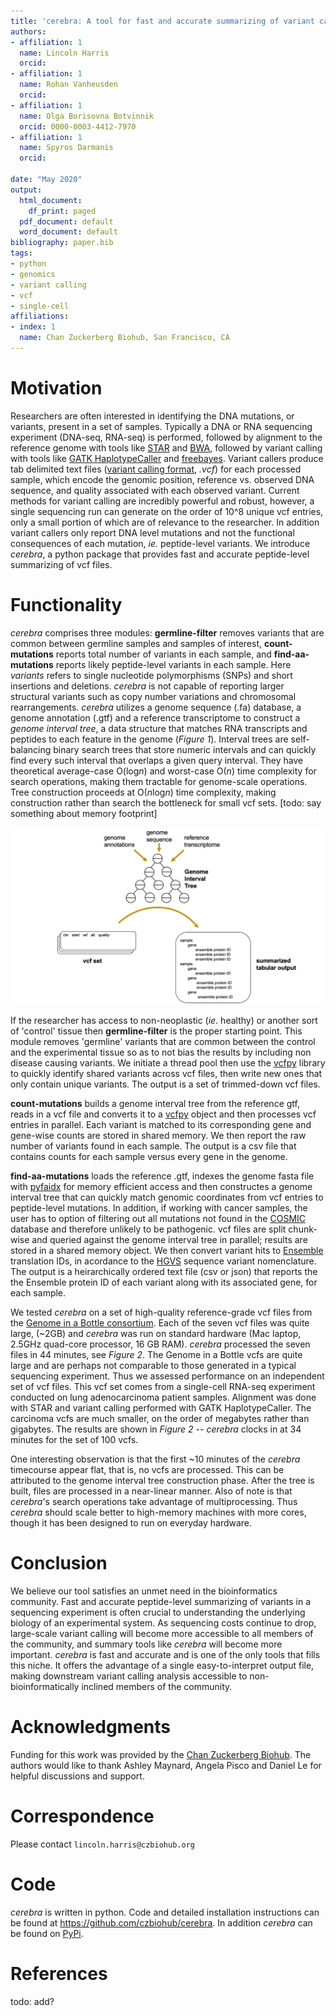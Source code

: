 ```yaml
---
title: 'cerebra: A tool for fast and accurate summarizing of variant calling format (.vcf) files'
authors:
- affiliation: 1
  name: Lincoln Harris
  orcid: 
- affiliation: 1
  name: Rohan Vanheusden
  orcid: 
- affiliation: 1
  name: Olga Borisovna Botvinnik
  orcid: 0000-0003-4412-7970
- affiliation: 1
  name: Spyros Darmanis
  orcid: 

date: "May 2020"
output:
  html_document:
    df_print: paged
  pdf_document: default
  word_document: default
bibliography: paper.bib
tags:
- python
- genomics
- variant calling
- vcf
- single-cell
affiliations:
- index: 1
  name: Chan Zuckerberg Biohub, San Francisco, CA
---
```



# Motivation
Researchers are often interested in identifying the DNA mutations, or variants, present in a set of samples.
Typically a DNA or RNA sequencing experiment (DNA-seq, RNA-seq) is performed, followed by alignment to the 
reference genome with tools like [STAR](https://github.com/alexdobin/STAR) and 
[BWA](http://bio-bwa.sourceforge.net/), followed by variant calling with tools like [GATK HaplotypeCaller](https://software.broadinstitute.org/gatk/documentation/tooldocs/3.8-0/org_broadinstitute_gatk_tools_walkers_haplotypecaller_HaplotypeCaller.php) 
and [freebayes](https://github.com/ekg/freebayes). Variant callers produce tab
delimited text files ([variant calling format](https://samtools.github.io/hts-specs/VCFv4.2.pdf), *.vcf*)
for each processed sample, which encode the genomic position, reference vs. observed DNA sequence, and quality
associated with each observed variant. Current methods for variant calling are incredibly powerful and robust, 
however, a single sequencing run can generate on the order of 10^8 unique vcf entries, only a 
small portion of which are of relevance to the researcher. In addition variant callers only report DNA level 
mutations and not the functional consequences of each mutation, *ie.* peptide-level variants. We introduce
*cerebra*, a python package that provides fast and accurate peptide-level summarizing of vcf files.

# Functionality
*cerebra* comprises three modules: **germline-filter** removes variants that are common between germline samples 
and samples of interest, **count-mutations** reports total number of variants in each sample, and **find-aa-mutations** reports likely peptide-level variants in each sample. Here *variants* refers to single nucleotide polymorphisms (SNPs)
and short insertions and deletions. *cerebra* is not capable of reporting larger structural variants such as copy number variations and chromosomal rearrangements. *cerebra* utilizes a genome sequence (.fa) database, a genome annotation 
(.gtf) and a reference transcriptome to construct a *genome interval tree*, a data structure that matches RNA transcripts
and peptides to each feature in the genome (*Figure 1*). Interval trees are self-balancing binary search trees that store numeric intervals and can quickly find every such interval that overlaps a given query interval. They have theoretical average-case O(log*n*) and worst-case O(*n*) time complexity for search operations, making them tractable for genome-scale operations. Tree construction proceeds at O(*n*log*n*) time complexity, making construction rather than search the 
bottleneck for small vcf sets. [todo: say something about memory footprint]

![checkout](workflow.jpg)

If the researcher has access to non-neoplastic (*ie.* healthy) or another sort of 'control' tissue then **germline-filter** is 
the proper starting point. This module removes 'germline' variants that are common between the control and the experimental tissue so as to not bias the results by including non disease causing variants. We initiate a thread pool then use the 
[vcfpy](https://pypi.org/project/vcfpy/) library to quickly identify shared variants across vcf files, then write new ones
that only contain unique variants. The output is a set of trimmed-down vcf files. 

**count-mutations** builds a genome interval tree from the reference gtf, reads in a vcf file and converts it to a 
[vcfpy](https://pypi.org/project/vcfpy/) object and then processes vcf entries in parallel. Each variant is matched to its
corresponding gene and gene-wise counts are stored in shared memory. We then report the raw number of variants found in 
each sample. The output is a csv file that contains counts for each sample versus every gene in the genome. 

**find-aa-mutations** loads the reference .gtf, indexes the genome fasta file with [pyfaidx](https://pypi.org/project/pyfaidx/) for memory efficient access and then constructes a genome interval tree 
that can quickly match genomic coordinates from vcf entries to peptide-level mutations. In addition, if working 
with cancer samples, the user has to option of filtering out all mutations not found in the [COSMIC](https://cancer.sanger.ac.uk/cosmic) database and therefore unlikely to be pathogenic. vcf files are split 
chunk-wise and queried against the genome interval tree in parallel; results are stored in a shared memory 
object. We then convert variant hits to [Ensemble](https://uswest.ensembl.org/index.html) translation IDs, 
in acordance to the [HGVS](https://varnomen.hgvs.org/) sequence variant nomenclature. The output is a 
heirarchically ordered text file (csv or json) that reports the the Ensemble protein ID of each variant along 
with its associated gene, for each sample. 

We tested *cerebra* on a set of high-quality reference-grade vcf files from the [Genome in a Bottle consortium](https://www.nist.gov/programs-projects/genome-bottle). 
Each of the seven vcf files was quite large, (~2GB) and *cerebra* was run on standard hardware (Mac laptop, 2.5GHz quad-core processor, 16 GB RAM). *cerebra* processed the seven files in 44 minutes, see *Figure 2*. 
The Genome in a Bottle vcfs are quite large and are perhaps not comparable to those generated in a typical sequencing experiment. Thus we assessed performance on an independent set of vcf files. This vcf set comes from a single-cell RNA-seq experiment conducted on lung adenocarcinoma patient samples. Alignment was done with STAR and variant calling performed with GATK HaplotypeCaller. The carcinoma vcfs are much smaller, on the order of megabytes rather than gigabytes. The results are shown in *Figure 2* -- *cerebra* clocks in at 34 minutes for the set of 100 vcfs.

One interesting observation is that the first ~10 minutes of the *cerebra* timecourse appear flat, that is, no vcfs are processed. This can be attributed to the genome interval tree construction phase. After the tree is built, files are 
processed in a near-linear manner. Also of note is that *cerebra*'s search operations take advantage of multiprocessing.
Thus *cerebra* should scale better to high-memory machines with more cores, though it has been designed to run on everyday hardware. 

# Conclusion
We believe our tool satisfies an unmet need in the bioinformatics community. Fast and accurate peptide-level summarizing
of variants in a sequencing experiment is often crucial to understanding the underlying biology of an experimental
system. As sequencing costs continue to drop, large-scale variant calling will become more accessible to all members
of the community, and summary tools like *cerebra* will become more important. *cerebra* is fast and accurate and is one of the only tools that fills this niche. It offers the advantage of a single easy-to-interpret output file, making downstream variant calling analysis accessible to non-bioinformatically inclined
members of the community.

# Acknowledgments
Funding for this work was provided by the [Chan Zuckerberg Biohub](https://www.czbiohub.org/). The authors would like
to thank Ashley Maynard, Angela Pisco and Daniel Le for helpful discussions and support.

# Correspondence
Please contact `lincoln.harris@czbiohub.org`

# Code
*cerebra* is written in python. Code and detailed installation instructions can be found at https://github.com/czbiohub/cerebra. In addition *cerebra* can be found on [PyPi](https://pypi.org/project/cerebra/).

# References
todo: add?



